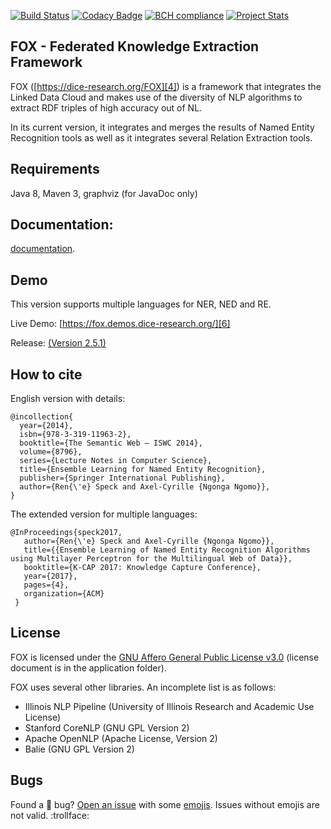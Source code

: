 [4]: https://dice-research.org/FOX
[6]: https://fox.demos.dice-research.org/
[9]: https://github.com/dice-group/FOX

[![Build Status](https://travis-ci.org/dice-group/FOX.svg?branch=master)](https://travis-ci.org/dice-group/FOX)
[![Codacy Badge](https://api.codacy.com/project/badge/Grade/348e14317ea140cbb98a110c40718d88)](https://www.codacy.com/app/renespeck/FOX?utm_source=github.com&amp;utm_medium=referral&amp;utm_content=dice-group/FOX&amp;utm_campaign=Badge_Grade)
[![BCH compliance](https://bettercodehub.com/edge/badge/dice-group/FOX?branch=master)](https://bettercodehub.com/)
[![Project Stats](https://www.openhub.net/p/FOX-Framework/widgets/project_thin_badge.gif)](https://www.openhub.net/p/FOX-Framework)


## FOX - Federated Knowledge Extraction Framework
FOX ([https://dice-research.org/FOX][4]) is a framework that integrates the Linked Data Cloud and makes use of the diversity of NLP algorithms to extract RDF triples of high accuracy out of NL.

In its current version, it integrates and merges the results of Named Entity Recognition tools as well as it integrates several Relation Extraction tools.

## Requirements
Java 8, Maven 3, graphviz (for JavaDoc only)

## Documentation:
[documentation](documentation/readme.md).


## Demo
This version supports multiple languages for NER, NED and RE.

Live Demo: [https://fox.demos.dice-research.org/][6]

Release: [(Version 2.5.1) ][9]

## How to cite

English version with details:

```Tex
@incollection{
  year={2014},
  isbn={978-3-319-11963-2},
  booktitle={The Semantic Web – ISWC 2014},
  volume={8796},
  series={Lecture Notes in Computer Science},
  title={Ensemble Learning for Named Entity Recognition},
  publisher={Springer International Publishing},
  author={Ren{\'e} Speck and Axel-Cyrille {Ngonga Ngomo}},
}
```

The extended version for multiple languages:

```Tex
@InProceedings{speck2017,
   author={Ren{\'e} Speck and Axel-Cyrille {Ngonga Ngomo}},
   title={{Ensemble Learning of Named Entity Recognition Algorithms using Multilayer Perceptron for the Multilingual Web of Data}},
   booktitle={K-CAP 2017: Knowledge Capture Conference},
   year={2017},
   pages={4},
   organization={ACM}
 }
 ```

## License

FOX is licensed under the [GNU Affero General Public License v3.0](LICENSE) (license document is in the application folder).

FOX uses several other libraries. An incomplete list is as follows:
* Illinois NLP Pipeline  (University of Illinois Research and Academic Use License)
* Stanford CoreNLP (GNU GPL Version 2)
* Apache OpenNLP (Apache License, Version 2)
* Balie (GNU GPL Version 2)


## Bugs
Found a :bug: bug? [Open an issue](https://github.com/dice-group/FOX/issues/new) with some [emojis](http://emoji.muan.co). Issues without emojis are not valid. :trollface:
